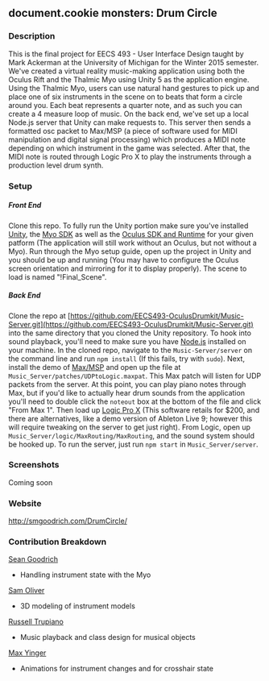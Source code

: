 ## document.cookie monsters: Drum Circle

### Description
This is the final project for EECS 493 - User Interface Design taught by Mark Ackerman at the University of Michigan for the Winter 2015 semester. We've created a virtual reality music-making application using both the Oculus Rift and the Thalmic Myo using Unity 5 as the application engine. Using the Thalmic Myo, users can use natural hand gestures to pick up and place one of six instruments in the scene on to beats that form a circle around you. Each beat represents a quarter note, and as such you can create a 4 measure loop of music. On the back end, we've set up a local Node.js server that Unity can make requests to. This server then sends a formatted osc packet to Max/MSP (a piece of software used for MIDI manipulation and digital signal processing) which produces a MIDI note depending on which instrument in the game was selected. After that, the MIDI note is routed through Logic Pro X to play the instruments through a production level drum synth.

### Setup
##### Front End
Clone this repo. To fully run the Unity portion make sure you've installed [Unity](http://unity3d.com/get-unity), the [Myo SDK](https://developer.thalmic.com/login/?next=/downloads) as well as the [Oculus SDK and Runtime](https://developer.oculus.com/downloads/) for your given patform (The application will still work without an Oculus, but not without a Myo). Run through the Myo setup guide, open up the project in Unity and you should be up and running (You may have to configure the Oculus screen orientation and mirroring for it to display properly). The scene to load is named "!Final_Scene".
##### Back End
Clone the repo at [https://github.com/EECS493-OculusDrumkit/Music-Server.git](https://github.com/EECS493-OculusDrumkit/Music-Server.git) into the same directory that you cloned the Unity repository. To hook into sound playback, you'll need to make sure you have [Node.js](https://nodejs.org/) installed on your machine. In the cloned repo, navigate to the `Music-Server/server` on the command line and run `npm install` (If this fails, try with `sudo`). Next, install the demo of [Max/MSP](https://cycling74.com/downloads/) and open up the file at `Music_Server/patches/UDPtoLogic.maxpat`. This Max patch will listen for UDP packets from the server. At this point, you can play piano notes through Max, but if you'd like to actually hear drum sounds from the application you'll need to double click the `noteout` box at the bottom of the file and click "From Max 1". Then load up [Logic Pro X](https://itunes.apple.com/us/app/logic-pro-x/id634148309?mt=12) (This software retails for $200, and there are alternatives, like a demo version of Ableton Live 9; however this will require tweaking on the server to get just right). From Logic, open up `Music_Server/logic/MaxRouting/MaxRouting`, and the sound system should be hooked up. To run the server, just run `npm start` in `Music_Server/server`.

### Screenshots
Coming soon

### Website
http://smgoodrich.com/DrumCircle/

### Contribution Breakdown
[Sean Goodrich](https://github.com/smgood)
- Handling instrument state with the Myo

[Sam Oliver](https://github.com/smoliver)
- 3D modeling of instrument models

[Russell Trupiano](https://github.com/russelltrupiano)
- Music playback and class design for musical objects

[Max Yinger](https://github.com/shmacks)
- Animations for instrument changes and for crosshair state

